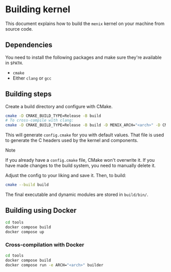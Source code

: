 # Building kernel
This document explains how to build the `menix` kernel on your machine from source code.

## Dependencies
You need to install the following packages and make sure they're available in `$PATH`.

- `cmake`
- Either `clang` or `gcc`

## Building steps
Create a build directory and configure with CMake.

```sh
cmake -D CMAKE_BUILD_TYPE=Release -B build
# To cross-compile with clang:
cmake -D CMAKE_BUILD_TYPE=Release -B build -D MENIX_ARCH="<arch>" -D CMAKE_C_COMPILER="clang"
```

This will generate `config.cmake` for you with default values. That file is
used to generate the C headers used by the kernel and components.

> [!Note]
> If you already have a `config.cmake` file, CMake won't overwrite it.
> If you have made changes to the build system, you need to manually delete it.

Adjust the config to your liking and save it.
Then, to build:
```sh
cmake --build build
```

The final executable and dynamic modules are stored in `build/bin/`.

## Building using Docker
```sh
cd tools
docker compose build
docker compose up
```
### Cross-compilation with Docker
```sh
cd tools
docker compose build
docker compose run -e ARCH="<arch>" builder
```
